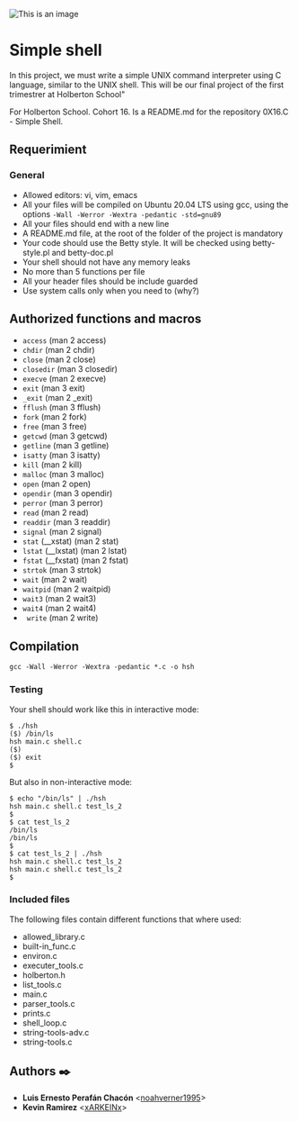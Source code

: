 ![This is an image](https://getlogovector.com/wp-content/uploads/2020/11/holberton-school-logo-vector.png)

# Simple shell #
In this project, we must write a simple UNIX command interpreter using C language, similar to the UNIX shell. This will be our final project of the first trimestrer at Holberton School"

For Holberton School.
Cohort 16.
Is a README.md for the repository 0X16.C - Simple Shell.

## Requerimient ##
### General ###

- Allowed editors: vi, vim, emacs
- All your files will be compiled on Ubuntu 20.04 LTS using gcc, using the options ``` -Wall -Werror -Wextra -pedantic -std=gnu89 ```
- All your files should end with a new line
- A README.md file, at the root of the folder of the project is mandatory
- Your code should use the Betty style. It will be checked using betty-style.pl and betty-doc.pl
- Your shell should not have any memory leaks
- No more than 5 functions per file
- All your header files should be include guarded
- Use system calls only when you need to (why?)

## Authorized functions and macros ##
- ``` access ``` (man 2 access)
- ``` chdir ``` (man 2 chdir)
- ``` close ``` (man 2 close)
- ``` closedir ``` (man 3 closedir)
- ``` execve ``` (man 2 execve)
- ``` exit ``` (man 3 exit)
- ``` _exit ``` (man 2 _exit)
- ``` fflush ``` (man 3 fflush)
- ``` fork ``` (man 2 fork)
- ``` free ``` (man 3 free)
- ``` getcwd ``` (man 3 getcwd)
- ``` getline ``` (man 3 getline)
- ``` isatty ``` (man 3 isatty)
- ``` kill ``` (man 2 kill)
- ``` malloc ``` (man 3 malloc)
- ``` open ```  (man 2 open)
- ``` opendir ``` (man 3 opendir)
- ``` perror ``` (man 3 perror)
- ``` read ``` (man 2 read)
- ``` readdir ``` (man 3 readdir)
- ``` signal ``` (man 2 signal)
- ``` stat ``` (__xstat) (man 2 stat)
- ``` lstat ``` (__lxstat) (man 2 lstat)
- ``` fstat ``` (__fxstat) (man 2 fstat)
- ``` strtok ``` (man 3 strtok)
- ``` wait ``` (man 2 wait)
- ``` waitpid ``` (man 2 waitpid)
- ``` wait3 ``` (man 2 wait3)
- ``` wait4 ``` (man 2 wait4)
- ``` write``` (man 2 write)
## Compilation ##

``` gcc -Wall -Werror -Wextra -pedantic *.c -o hsh ```

### Testing ###
Your shell should work like this in interactive mode:

```
$ ./hsh
($) /bin/ls
hsh main.c shell.c
($)
($) exit
$
```
But also in non-interactive mode:
```
$ echo "/bin/ls" | ./hsh
hsh main.c shell.c test_ls_2
$
$ cat test_ls_2
/bin/ls
/bin/ls
$
$ cat test_ls_2 | ./hsh
hsh main.c shell.c test_ls_2
hsh main.c shell.c test_ls_2
$
```
### Included files
The following files contain different functions that where used:
- allowed_library.c
- built-in_func.c
- environ.c
- executer_tools.c
- holberton.h
- list_tools.c
- main.c
- parser_tools.c
- prints.c
- shell_loop.c
- string-tools-adv.c
- string-tools.c

## Authors :black_nib:
* __Luis Ernesto Perafán Chacón__  <[noahverner1995](https://github.com/noahverner1995)>
* __Kevin Ramirez__ <[xARKEINx](https://github.com/xARKEINx)>

